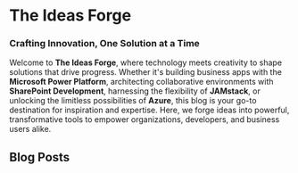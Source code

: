# The Ideas Forge  
### Crafting Innovation, One Solution at a Time  

Welcome to **The Ideas Forge**, where technology meets creativity to shape solutions that drive progress. Whether it's building business apps with the **Microsoft Power Platform**, architecting collaborative environments with **SharePoint Development**, harnessing the flexibility of **JAMstack**, or unlocking the limitless possibilities of **Azure**, this blog is your go-to destination for inspiration and expertise. Here, we forge ideas into powerful, transformative tools to empower organizations, developers, and business users alike.

         
## Blog Posts
